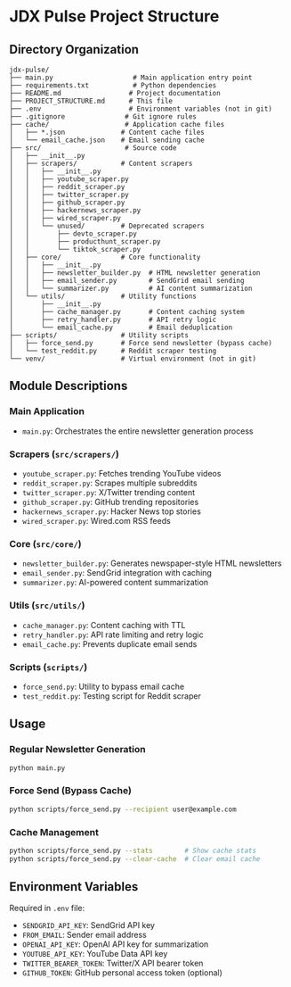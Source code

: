 # JDX Pulse Project Structure

## Directory Organization

```
jdx-pulse/
├── main.py                    # Main application entry point
├── requirements.txt           # Python dependencies
├── README.md                 # Project documentation
├── PROJECT_STRUCTURE.md      # This file
├── .env                      # Environment variables (not in git)
├── .gitignore               # Git ignore rules
├── cache/                   # Application cache files
│   ├── *.json              # Content cache files
│   └── email_cache.json    # Email sending cache
├── src/                     # Source code
│   ├── __init__.py
│   ├── scrapers/           # Content scrapers
│   │   ├── __init__.py
│   │   ├── youtube_scraper.py
│   │   ├── reddit_scraper.py
│   │   ├── twitter_scraper.py
│   │   ├── github_scraper.py
│   │   ├── hackernews_scraper.py
│   │   ├── wired_scraper.py
│   │   └── unused/         # Deprecated scrapers
│   │       ├── devto_scraper.py
│   │       ├── producthunt_scraper.py
│   │       └── tiktok_scraper.py
│   ├── core/               # Core functionality
│   │   ├── __init__.py
│   │   ├── newsletter_builder.py  # HTML newsletter generation
│   │   ├── email_sender.py        # SendGrid email sending
│   │   └── summarizer.py          # AI content summarization
│   └── utils/              # Utility functions
│       ├── __init__.py
│       ├── cache_manager.py       # Content caching system
│       ├── retry_handler.py       # API retry logic
│       └── email_cache.py         # Email deduplication
├── scripts/                # Utility scripts
│   ├── force_send.py       # Force send newsletter (bypass cache)
│   └── test_reddit.py      # Reddit scraper testing
└── venv/                   # Virtual environment (not in git)
```

## Module Descriptions

### Main Application
- `main.py`: Orchestrates the entire newsletter generation process

### Scrapers (`src/scrapers/`)
- `youtube_scraper.py`: Fetches trending YouTube videos
- `reddit_scraper.py`: Scrapes multiple subreddits
- `twitter_scraper.py`: X/Twitter trending content
- `github_scraper.py`: GitHub trending repositories
- `hackernews_scraper.py`: Hacker News top stories
- `wired_scraper.py`: Wired.com RSS feeds

### Core (`src/core/`)
- `newsletter_builder.py`: Generates newspaper-style HTML newsletters
- `email_sender.py`: SendGrid integration with caching
- `summarizer.py`: AI-powered content summarization

### Utils (`src/utils/`)
- `cache_manager.py`: Content caching with TTL
- `retry_handler.py`: API rate limiting and retry logic
- `email_cache.py`: Prevents duplicate email sends

### Scripts (`scripts/`)
- `force_send.py`: Utility to bypass email cache
- `test_reddit.py`: Testing script for Reddit scraper

## Usage

### Regular Newsletter Generation
```bash
python main.py
```

### Force Send (Bypass Cache)
```bash
python scripts/force_send.py --recipient user@example.com
```

### Cache Management
```bash
python scripts/force_send.py --stats        # Show cache stats
python scripts/force_send.py --clear-cache  # Clear email cache
```

## Environment Variables

Required in `.env` file:
- `SENDGRID_API_KEY`: SendGrid API key
- `FROM_EMAIL`: Sender email address
- `OPENAI_API_KEY`: OpenAI API key for summarization
- `YOUTUBE_API_KEY`: YouTube Data API key
- `TWITTER_BEARER_TOKEN`: Twitter/X API bearer token
- `GITHUB_TOKEN`: GitHub personal access token (optional)